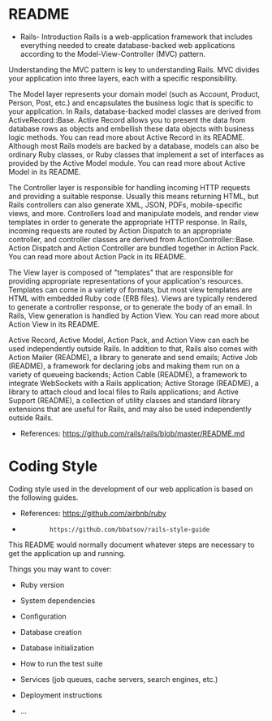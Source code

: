 # README


* Rails- Introduction
Rails is a web-application framework that includes everything needed to create database-backed web applications according to the Model-View-Controller (MVC) pattern.

Understanding the MVC pattern is key to understanding Rails. MVC divides your application into three layers, each with a specific responsibility.

The Model layer represents your domain model (such as Account, Product, Person, Post, etc.) and encapsulates the business logic that is specific to your application. In Rails, database-backed model classes are derived from ActiveRecord::Base. Active Record allows you to present the data from database rows as objects and embellish these data objects with business logic methods. You can read more about Active Record in its README. Although most Rails models are backed by a database, models can also be ordinary Ruby classes, or Ruby classes that implement a set of interfaces as provided by the Active Model module. You can read more about Active Model in its README.

The Controller layer is responsible for handling incoming HTTP requests and providing a suitable response. Usually this means returning HTML, but Rails controllers can also generate XML, JSON, PDFs, mobile-specific views, and more. Controllers load and manipulate models, and render view templates in order to generate the appropriate HTTP response. In Rails, incoming requests are routed by Action Dispatch to an appropriate controller, and controller classes are derived from ActionController::Base. Action Dispatch and Action Controller are bundled together in Action Pack. You can read more about Action Pack in its README.

The View layer is composed of "templates" that are responsible for providing appropriate representations of your application's resources. Templates can come in a variety of formats, but most view templates are HTML with embedded Ruby code (ERB files). Views are typically rendered to generate a controller response, or to generate the body of an email. In Rails, View generation is handled by Action View. You can read more about Action View in its README.

Active Record, Active Model, Action Pack, and Action View can each be used independently outside Rails. In addition to that, Rails also comes with Action Mailer (README), a library to generate and send emails; Active Job (README), a framework for declaring jobs and making them run on a variety of queueing backends; Action Cable (README), a framework to integrate WebSockets with a Rails application; Active Storage (README), a library to attach cloud and local files to Rails applications; and Active Support (README), a collection of utility classes and standard library extensions that are useful for Rails, and may also be used independently outside Rails.

* References: https://github.com/rails/rails/blob/master/README.md

# Coding Style

Coding style used in the development of our web application is based on the following guides.

* References: https://github.com/airbnb/ruby
* 			  https://github.com/bbatsov/rails-style-guide

This README would normally document whatever steps are necessary to get the
application up and running.

Things you may want to cover:

* Ruby version

* System dependencies

* Configuration

* Database creation

* Database initialization

* How to run the test suite

* Services (job queues, cache servers, search engines, etc.)

* Deployment instructions

* ...
